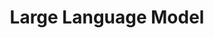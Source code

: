 ---
title: "Large Language Model"

categories: ['']

tags: ['Large', 'Language', 'Model']

arabic: ['نموذج لغة كبير']

publishers: ['معجم مصطلحات التعلم الآلي والتعلم العميق وعلم البيانات']

types: "word"

slug: ""
---